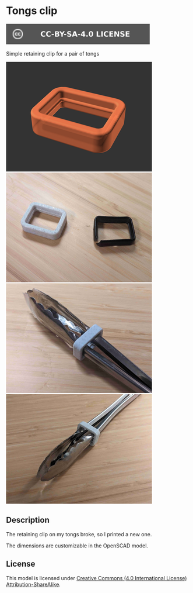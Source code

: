 # Tongs clip

[![CC-BY-SA-4.0 license][license-badge]][license]

Simple retaining clip for a pair of tongs

![Model render](images/readme/demo.png)
![Photo of original clip next to printed clip](images/readme/photo1.jpg)
![Photo of printed clip on tongs](images/readme/photo2.jpg)
![Photo of printed clip on tongs](images/readme/photo3.jpg)

## Description

The retaining clip on my tongs broke, so I printed a new one.

The dimensions are customizable in the OpenSCAD model.

## License

This model is licensed under [Creative Commons (4.0 International License) Attribution-ShareAlike][license].


[license]: http://creativecommons.org/licenses/by-sa/4.0/
[license-badge]: /_static/license-badge-cc-by-sa-4.0.svg
